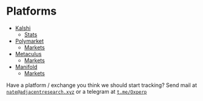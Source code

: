 <h1>Platforms</h1>
<ul>
  <li><a href="https://kalshi.com/sign-up/?referral=39c1bef1-c544-4b49-ab85-d336be5dc41c" class="dotted">Kalshi</a>
    <ul>
        <li><a href="/platforms/kalshi/stats" class="dotted">Stats</a></li>
    </ul>
  </li>
  <li><a href="https://polymarket.com" class="dotted">Polymarket</a>
    <ul>
        <li><a href="/platforms/polymarket/markets" class="dotted">Markets</a></li>
    </ul>
  </li>
  <li><a href="https://metaculus.com" class="dotted">Metaculus</a>
    <ul>
        <li><a href="/platforms/metaculus/markets" class="dotted">Markets</a></li>
    </ul>
  </li>
  <li><a href="https://manifold.markets?referrer=lucaskohorst" class="dotted">Manifold</a>
    <ul>
        <li><a href="/platforms/manifold/markets" class="dotted">Markets</a></li>
    </ul>
  </li>
</ul>

Have a platform / exchange you think we should start tracking? Send mail at <code><a href="mailto:nate@adjacentresearch.xyz" class="dotted">nate@adjacentresearch.xyz</a></code> or a telegram at <code><a href="https://t.me/Oxperp" class="dotted">t.me/Oxperp</a></code></p>